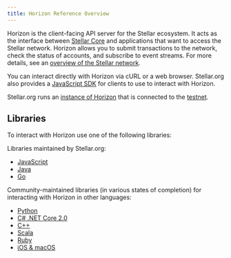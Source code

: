 ```yaml
---
title: Horizon Reference Overview
---
```

Horizon is the client-facing API server for the Stellar ecosystem.  It acts as the interface between [Stellar Core](https://github.com/stellar/stellar-core) and applications that want to access the Stellar network. Horizon allows you to submit transactions to the network, check the status of accounts, and subscribe to event streams. For more details, see an [overview of the Stellar network](https://www.stellar.org/developers/guides/).

You can interact directly with Horizon via cURL or a web browser. Stellar.org also provides a [JavaScript SDK](https://www.stellar.org/developers/js-stellar-sdk/learn/) for clients to use to interact with Horizon.

Stellar.org runs an [instance of Horizon](https://horizon-testnet.stellar.org/) that is connected to the [testnet](../guides/concepts/test-net.md).

## Libraries

To interact with Horizon use one of the following libraries:

Libraries maintained by Stellar.org:<br />
- [JavaScript](https://github.com/stellar/js-stellar-sdk)
- [Java](https://github.com/stellar/java-stellar-sdk)
- [Go](https://github.com/stellar/go)

Community-maintained libraries (in various states of completion) for interacting with Horizon in other languages:<br>
- [Python](https://github.com/StellarCN/py-stellar-base)
- [C# .NET Core 2.0](https://github.com/elucidsoft/dotnetcore-stellar-sdk)
- [C++](https://github.com/bnogalm/StellarQtSDK)
- [Scala](https://github.com/Synesso/scala-stellar-sdk)
- [Ruby](https://github.com/bloom-solutions/ruby-stellar-sdk)
- [iOS & macOS](https://github.com/Soneso/stellar-ios-mac-sdk)
